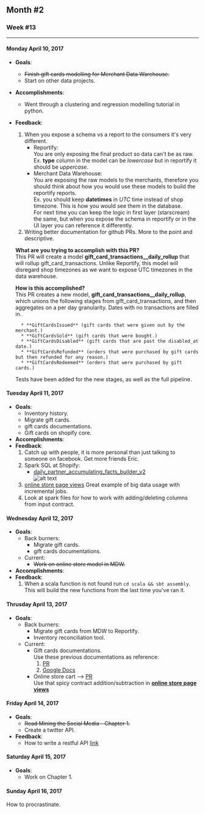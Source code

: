 ## Month #2
### Week #13
- - -
#### Monday April 10, 2017
* **Goals**:
	* ~~Finish gift cards modelling for Merchant Data Warehouse.~~
	* Start on other data projects.
* **Accomplishments**:
	* Went through a clustering and regression modelling tutorial in python.
* **Feedback**:
	1. When you expose a schema vs a report to the consumers it's very different.  
		* Reportify:  
    		You are only exposing the final product so data can't be as raw.  
            Ex. **type** column in the model can be *lowercase* but in reportify it should be *uppercase*. 
		* Merchant Data Warehouse:  
			You are exposing the raw models to the merchants, therefore you should think about how you would use these models to build the reportify reports.  
            Ex. you should keep **datetimes** in *UTC* time instead of shop timezone. This is how you would see them in the database.  
	For next time you can keep the logic in first layer (starscream) the same, but when you expose the schema in reportify or in the UI layer you can reference it differently.
	2. Writing better documentation for github PRs. More to the point and descriptive. 
 
	**What are you trying to accomplish with this PR?**  
	This PR will create a model **gift_card_transactions__daily_rollup** that will rollup gift_card_transactions. Unlike Reportify, this model will disregard shop timezones as we want to expose UTC timezones in the data warehouse.

	**How is this accomplished?**  
This PR creates a new model, **gift_card_transactions__daily_rollup**, which unions the following stages from gift_card_transactions, and then aggregates on a per day granularity. Dates with no transactions are filled in.

        * **GiftCardsIssued** (gift cards that were given out by the merchant.)
        * **GiftCardsSold** (gift cards that were bought.)
        * **GiftCardsDisabled** (gift cards that are past the disabled_at date.)
        * **GiftCardsRefunded** (orders that were purchased by gift cards but then refunded for any reason.)
        * **GiftCardsRedeemed** (orders that were purchased by gift cards.)

	Tests have been added for the new stages, as well as the full pipeline.
    
#### Tuesday April 11, 2017
* **Goals**:
	* Inventory history.
	* Migrate gift cards.
	* gift cards documentations.
	* Gift cards on shopify core.
* **Accomplishments**:
* **Feedback**:
	1. Catch up with people, it is more personal than just talking to someone on facebook. Get more friends Eric.
	2. Spark SQL at Shopify:
		* [daily_partner_accumulating_facts_builder_v2](https://github.com/Shopify/starscream/blob/master/shopify/facts/daily_partner_accumulating_facts_builder_v2.py#L62)  
		![alt text](https://raw.githubusercontent.com/ericxiao251/Python-Sugar/master/Spark%20Sugar/Spark%20SQL.png?token=AJTnLrQkCgPpUxr8HFn3ILRBTErale1Oks5Y-C-1wA%3D%3D "Slack discussion")  
	3. [online store page views](https://github.com/Shopify/starscream/tree/a97197315385fd128482b4fc9178f1b7a407fe42/shopify/views/reportify/online_store)
    Great example of big data usage with incremental jobs.
    4. Look at spark files for how to work with adding/deleting columns from input contract.

#### Wednesday April 12, 2017
* **Goals**:
	* Back burners:
		* Migrate gift cards.
		* gift cards documentations.
    * Current:
	    * ~~Work on online store model in MDW.~~
* **Accomplishments**:
* **Feedback**:
	1. When a scala function is not found run `cd scala && sbt assembly`. This will build the new functions from the last time you've ran it.

#### Thrusday April 13, 2017
* **Goals**:
	* Back burners:
		* Migrate gift cards from MDW to Reportify.
		* Inventory reconciliation tool.
    * Current:
		* Gift cards documentations.  
		  Use these previous documentations as reference:
          1. [PR](https://github.com/Shopify/documentation/pull/9442)
          2. [Google Docs](https://docs.google.com/document/d/1RntG8DNeVjvAGeK1cOQgXy9kfjeksISWyRdRPaDoWy4/edit)
	    * Online store cart --> [PR](https://github.com/Shopify/starscream/pull/17037)  
          Use that spicy contract addition/subtraction in **[online store page views](https://github.com/Shopify/starscream/tree/a97197315385fd128482b4fc9178f1b7a407fe42/shopify/views/reportify/online_store)**

#### Friday April 14, 2017
* **Goals**:
	* ~~Read Mining the Social Media - Chapter 1.~~
	* Create a twitter API.
* **Feedback**:
	* How to write a restful API [link](https://www.quora.com/What-is-a-good-Python-framework-for-building-a-RESTful-API)

#### Saturday April 15, 2017
* **Goals**:
	* Work on Chapter 1.

#### Sunday April 16, 2017
How to procrastinate.